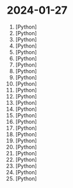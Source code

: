 # 2024-01-27

1. [](https://github.comundefined "Linux, Jenkins, AWS, SRE, Prometheus, Docker, Python, Ansible, Git, Kubernetes, Terraform, OpenStack, SQL, NoSQL, Azure, GCP, DNS, Elastic, Network, Virtualization. DevOps Interview Questions") [Python]
2. [](https://github.comundefined "Mastering Text-to-Image Diffusion: Recaptioning, Planning, and Generating with Multimodal LLMs (PRG)") [Python]
3. [](https://github.comundefined "Generative AI reference workflows optimized for accelerated infrastructure and microservice architecture.") [Python]
4. [](https://github.comundefined "Implementation of the training framework proposed in Self-Rewarding Language Model, from MetaAI") [Python]
5. [](https://github.comundefined "Build high-quality LLM apps - from prototyping, testing to production deployment and monitoring.") [Python]
6. [](https://github.comundefined "Depth Anything: Unleashing the Power of Large-Scale Unlabeled Data. Foundation Model for Monocular Depth Estimation") [Python]
7. [](https://github.comundefined "Unofficial implementation of InstantID for ComfyUI") [Python]
8. [](https://github.comundefined "InstantID : Zero-shot Identity-Preserving Generation in Seconds 🔥") [Python]
9. [](https://github.comundefined "GFPGAN aims at developing Practical Algorithms for Real-world Face Restoration.") [Python]
10. [](https://github.comundefined "A collective list of free APIs") [Python]
11. [](https://github.comundefined "tiny vision language model") [Python]
12. [](https://github.comundefined "") [Python]
13. [](https://github.comundefined "openpilot is an open source driver assistance system. openpilot performs the functions of Automated Lane Centering and Adaptive Cruise Control for 250+ supported car makes and models.") [Python]
14. [](https://github.comundefined "Python packaging and dependency management made easy") [Python]
15. [](https://github.comundefined "") [Python]
16. [](https://github.comundefined "Fixes the bug which forces a player to create a new character when they already have a save. Useful for migrating maps from co-op to dedicated servers and from one dedicated server to another.") [Python]
17. [](https://github.comundefined "An Open-Source Assistants API and GPTs alternative. Dify.AI is an LLM application development platform. It integrates the concepts of Backend as a Service and LLMOps, covering the core tech stack required for building generative AI-native applications, including a built-in RAG engine.") [Python]
18. [](https://github.comundefined "A 6 Lesson course teaching everything you need to know about harnessing GitHub Copilot and an AI Paired Programing resource.") [Python]
19. [](https://github.comundefined "Ansible is a radically simple IT automation platform that makes your applications and systems easier to deploy and maintain. Automate everything from code deployment to network configuration to cloud management, in a language that approaches plain English, using SSH, with no agents to install on remote systems. https://docs.ansible.com.") [Python]
20. [](https://github.comundefined "The Ethereum Improvement Proposal repository") [Python]
21. [](https://github.comundefined "CodeGeeX2: A More Powerful Multilingual Code Generation Model") [Python]
22. [](https://github.comundefined "Convert PDF to markdown quickly with high accuracy") [Python]
23. [](https://github.comundefined "NeMo: a toolkit for conversational AI") [Python]
24. [](https://github.comundefined "⚡ Building applications with LLMs through composability ⚡") [Python]
25. [](https://github.comundefined "An anomaly detection library comprising state-of-the-art algorithms and features such as experiment management, hyper-parameter optimization, and edge inference.") [Python]

